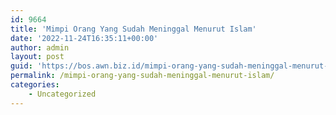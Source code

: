 ```yaml
---
id: 9664
title: 'Mimpi Orang Yang Sudah Meninggal Menurut Islam'
date: '2022-11-24T16:35:11+00:00'
author: admin
layout: post
guid: 'https://bos.awn.biz.id/mimpi-orang-yang-sudah-meninggal-menurut-islam/'
permalink: /mimpi-orang-yang-sudah-meninggal-menurut-islam/
categories:
    - Uncategorized
---
```


